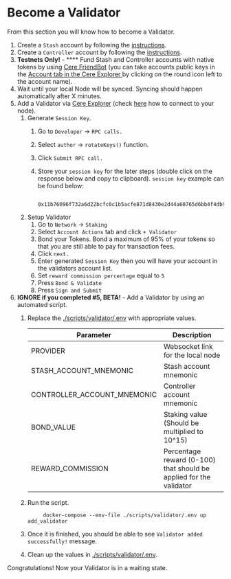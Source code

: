 # Become a Validator

From this section you will know how to become a Validator.

1. Create a `Stash` account by following the [instructions](/tools/cere-explorer/how-to-create-an-account-by-using-cere-explorer.md).
2. Create a `Controller` account by following the [instructions](/tools/cere-explorer/how-to-create-an-account-by-using-cere-explorer.md).
3. **Testnets Only!** - **** Fund Stash and Controller accounts with native tokens by using [Cere FriendBot](https://laboratory.cere.network/#/friend-bot) (you can take accounts public keys in the [Account tab in the Cere Explorer ](https://explorer.cere.network/#/accounts)by clicking on the round icon left to the account name).
4. Wait until your local Node will be synced. Syncing should happen automatically after X minutes.
5. Add a Validator via [Cere Explorer](https://explorer.cere.network/) (check [here](/tools/cere-explorer/how-to-connect-to-your-node-with-cere-explorer.md) how to connect to your node).
   1. Generate `Session Key`.
      1. Go to `Developer` → `RPC calls.`
      2. Select `author` → `rotateKeys()` function.
      3. Click `Submit RPC call.`
      4.  Store your `session key` for the later steps (double click on the response below and copy to clipboard). `session key` example can be found below:

          ```
           0x11b76096f732a6d22bcfc0c1b5acfe871d8430e2d44a60765d6bb4f4db989ed354e2a0cc60489c4e5c850a2d83e778f9968e3cd3acba86f24f9ea522c95755101ec09626e5ec94c5a10ca83b4994fe580a6ab9f6f720f97858b905d84d794f072603b677467097c1209ebab19a14d285e6174004e4f1459c4f823bb5c8a05c0c
          ```
   2. Setup Validator
      1. Go to `Network` → `Staking`
      2. Select `Account Actions` tab and click `+ Validator`
      3. Bond your Tokens. Bond a maximum of 95% of your tokens so that you are still able to pay for transaction fees.
      4. Click `next.`
      5. Enter generated `Session Key` then you will have your account in the validators account list.
      6. Set `reward commission percentage` equal to `5`
      7. Press `Bond & Validate`
      8. Press `Sign and Submit`
6. **IGNORE if you completed #5, BETA!** - Add a Validator by using an automated script.
   1.  Replace the [./scripts/validator/.env](https://github.com/Cerebellum-Network/nodes-installation-scripts/blob/master/scripts/validator/.env) with appropriate values.

       | Parameter                     | Description                                                        |
       | ----------------------------- | ------------------------------------------------------------------ |
       | PROVIDER                      | Websocket link for the local node                                  |
       | STASH\_ACCOUNT\_MNEMONIC      | Stash account mnemonic                                             |
       | CONTROLLER\_ACCOUNT\_MNEMONIC | Controller account mnemonic                                        |
       | BOND\_VALUE                   | Staking value (Should be multiplied to 10^15)                      |
       | REWARD\_COMMISSION            | Percentage reward (0-100) that should be applied for the validator |
   2.  Run the script.

       ```
            docker-compose --env-file ./scripts/validator/.env up add_validator
       ```
   3. Once it is finished, you should be able to see `Validator added successfully!` message.
   4. Clean up the values in [./scripts/validator/.env](https://github.com/Cerebellum-Network/nodes-installation-scripts/blob/master/scripts/validator/.env).

Congratulations! Now your Validator is in a waiting state.
